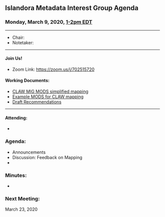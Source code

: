 ## Islandora Metadata Interest Group Agenda
### Monday, March 9, 2020, [1-2pm EDT](http://www.thetimezoneconverter.com/?t=1%20pm&tz=Toronto&)

---
* Chair: 
* Notetaker: 
---

#### Join Us!
* Zoom Link: https://zoom.us/j/702515720

#### Working Documents:
* [CLAW MIG MODS simplified mapping](https://docs.google.com/spreadsheets/d/18u2qFJ014IIxlVpM3JXfDEFccwBZcoFsjbBGpvL0jJI/edit#gid=0)
* [Example MODS for CLAW mapping](https://docs.google.com/spreadsheets/d/1C2Xie7HUDSgRT5v4ldoJvlNdoXz2GHAPvL3PE3TOKW8/edit#gid=1829081124)
* [Draft Recommendations](https://docs.google.com/document/d/15qSO9YcALtYSqd6CUuGx0t8FwUJ5pPwVPz0PA5rU898/edit#heading=h.f9r6knw0rjvu)
---

#### Attending:
* 


### Agenda:
* Announcements
* Discussion: Feedback on Mapping 
* 

### Minutes:

* 

### Next Meeting:
March 23, 2020

